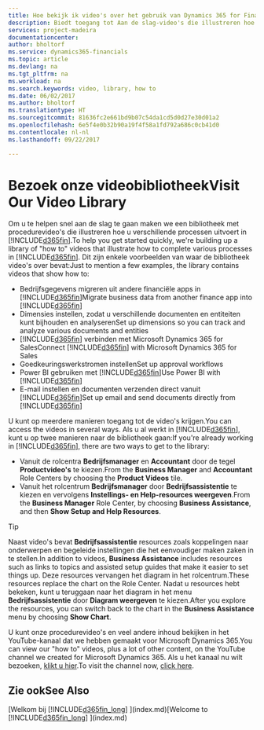 ```yaml
---
title: Hoe bekijk ik video's over het gebruik van Dynamics 365 for Financials| Microsoft Docs
description: Biedt toegang tot Aan de slag-video's die illustreren hoe u veel voorkomende taken uitvoert.
services: project-madeira
documentationcenter: 
author: bholtorf
ms.service: dynamics365-financials
ms.topic: article
ms.devlang: na
ms.tgt_pltfrm: na
ms.workload: na
ms.search.keywords: video, library, how to
ms.date: 06/02/2017
ms.author: bholtorf
ms.translationtype: HT
ms.sourcegitcommit: 81636fc2e661bd9b07c54da1cd5d0d27e30d01a2
ms.openlocfilehash: 6e5f4e0b32b90a19f4f58a1fd792a686c0cb41d0
ms.contentlocale: nl-nl
ms.lasthandoff: 09/22/2017

---
```

# <a name="visit-our-video-library"></a><span data-ttu-id="c2c42-103">Bezoek onze videobibliotheek</span><span class="sxs-lookup"><span data-stu-id="c2c42-103">Visit Our Video Library</span></span>
<span data-ttu-id="c2c42-104">Om u te helpen snel aan de slag te gaan maken we een bibliotheek met procedurevideo's die illustreren hoe u verschillende processen uitvoert in [!INCLUDE[d365fin](includes/d365fin_md.md)].</span><span class="sxs-lookup"><span data-stu-id="c2c42-104">To help you get started quickly, we're building up a library of "how to" videos that illustrate how to complete various processes in [!INCLUDE[d365fin](includes/d365fin_md.md)].</span></span> <span data-ttu-id="c2c42-105">Dit zijn enkele voorbeelden van waar de bibliotheek video's over bevat:</span><span class="sxs-lookup"><span data-stu-id="c2c42-105">Just to mention a few examples, the library contains videos that show how to:</span></span>  

* <span data-ttu-id="c2c42-106">Bedrijfsgegevens migreren uit andere financiële apps in [!INCLUDE[d365fin](includes/d365fin_md.md)]</span><span class="sxs-lookup"><span data-stu-id="c2c42-106">Migrate business data from another finance app into [!INCLUDE[d365fin](includes/d365fin_md.md)]</span></span>  
* <span data-ttu-id="c2c42-107">Dimensies instellen, zodat u verschillende documenten en entiteiten kunt bijhouden en analyseren</span><span class="sxs-lookup"><span data-stu-id="c2c42-107">Set up dimensions so you can track and analyze various documents and entities</span></span>
* <span data-ttu-id="c2c42-108">[!INCLUDE[d365fin](includes/d365fin_md.md)] verbinden met Microsoft Dynamics 365 for Sales</span><span class="sxs-lookup"><span data-stu-id="c2c42-108">Connect [!INCLUDE[d365fin](includes/d365fin_md.md)] with Microsoft Dynamics 365 for Sales</span></span>
* <span data-ttu-id="c2c42-109">Goedkeuringswerkstromen instellen</span><span class="sxs-lookup"><span data-stu-id="c2c42-109">Set up approval workflows</span></span>  
* <span data-ttu-id="c2c42-110">Power BI gebruiken met [!INCLUDE[d365fin](includes/d365fin_md.md)]</span><span class="sxs-lookup"><span data-stu-id="c2c42-110">Use Power BI with [!INCLUDE[d365fin](includes/d365fin_md.md)]</span></span>  
* <span data-ttu-id="c2c42-111">E-mail instellen en documenten verzenden direct vanuit [!INCLUDE[d365fin](includes/d365fin_md.md)]</span><span class="sxs-lookup"><span data-stu-id="c2c42-111">Set up email and send documents directly from [!INCLUDE[d365fin](includes/d365fin_md.md)]</span></span>  

<span data-ttu-id="c2c42-112">U kunt op meerdere manieren toegang tot de video's krijgen.</span><span class="sxs-lookup"><span data-stu-id="c2c42-112">You can access the videos in several ways.</span></span> <span data-ttu-id="c2c42-113">Als u al werkt in [!INCLUDE[d365fin](includes/d365fin_md.md)], kunt u op twee manieren naar de bibliotheek gaan:</span><span class="sxs-lookup"><span data-stu-id="c2c42-113">If you're already working in [!INCLUDE[d365fin](includes/d365fin_md.md)], there are two ways to get to the library:</span></span>

* <span data-ttu-id="c2c42-114">Vanuit de rolcentra **Bedrijfsmanager** en **Accountant** door de tegel **Productvideo's** te kiezen.</span><span class="sxs-lookup"><span data-stu-id="c2c42-114">From the **Business Manager** and **Accountant** Role Centers by choosing the **Product Videos** tile.</span></span>  
* <span data-ttu-id="c2c42-115">Vanuit het rolcentrum **Bedrijfsmanager** door **Bedrijfsassistentie** te kiezen en vervolgens **Instellings- en Help-resources weergeven**.</span><span class="sxs-lookup"><span data-stu-id="c2c42-115">From the **Business Manager** Role Center, by choosing **Business Assistance**, and then **Show Setup and Help Resources**.</span></span>  

> [!Tip]  
> <span data-ttu-id="c2c42-116">Naast video's bevat **Bedrijfsassistentie** resources zoals koppelingen naar onderwerpen en begeleide instellingen die het eenvoudiger maken zaken in te stellen.</span><span class="sxs-lookup"><span data-stu-id="c2c42-116">In addition to videos, **Business Assistance** includes resources such as links to topics and assisted setup guides that make it easier to set things up.</span></span> <span data-ttu-id="c2c42-117">Deze resources vervangen het diagram in het rolcentrum.</span><span class="sxs-lookup"><span data-stu-id="c2c42-117">These resources replace the chart on the Role Center.</span></span> <span data-ttu-id="c2c42-118">Nadat u resources hebt bekeken, kunt u teruggaan naar het diagram in het menu **Bedrijfsassistentie** door **Diagram weergeven** te kiezen.</span><span class="sxs-lookup"><span data-stu-id="c2c42-118">After you explore the resources, you can switch back to the chart in the **Business Assistance** menu by choosing **Show Chart**.</span></span>  
  
<span data-ttu-id="c2c42-119">U kunt onze procedurevideo's en veel andere inhoud bekijken in het YouTube-kanaal dat we hebben gemaakt voor Microsoft Dynamics 365.</span><span class="sxs-lookup"><span data-stu-id="c2c42-119">You can view our "how to" videos, plus a lot of other content, on the YouTube channel we created for Microsoft Dynamics 365.</span></span> <span data-ttu-id="c2c42-120">Als u het kanaal nu wilt bezoeken, [klikt u hier](https://go.microsoft.com/fwlink/?linkid=851533).</span><span class="sxs-lookup"><span data-stu-id="c2c42-120">To visit the channel now, [click here](https://go.microsoft.com/fwlink/?linkid=851533).</span></span>

## <a name="see-also"></a><span data-ttu-id="c2c42-121">Zie ook</span><span class="sxs-lookup"><span data-stu-id="c2c42-121">See Also</span></span>
<span data-ttu-id="c2c42-122">[Welkom bij [!INCLUDE[d365fin_long](includes/d365fin_long_md.md)] ](index.md)</span><span class="sxs-lookup"><span data-stu-id="c2c42-122">[Welcome to [!INCLUDE[d365fin_long](includes/d365fin_long_md.md)] ](index.md)</span></span>


